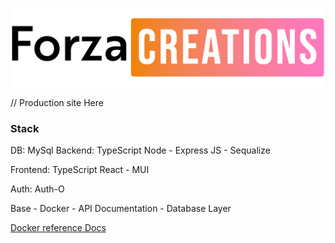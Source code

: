 ![Forza Creations temp logo.](/docs/assets/images/ForzaCreationsLogo.png)

// Production site Here

### Stack
DB: MySql
Backend: TypeScript Node
    - Express JS
    - Sequalize
  
Frontend: TypeScript React
    - MUI

Auth: Auth-O

Base
    - Docker 
    - API Documentation
    - Database Layer

[Docker reference Docs](/docs/docker/dockerStructure.md)
